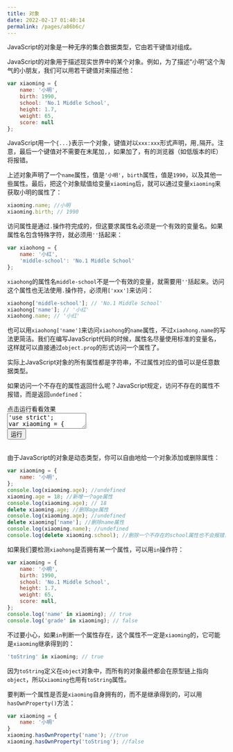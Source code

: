 ```yaml
---
title: 对象
date: 2022-02-17 01:40:14
permalink: /pages/a86b6c/
---
```


JavaScript的对象是一种无序的集合数据类型，它由若干键值对组成。

JavaScript的对象用于描述现实世界中的某个对象。例如，为了描述“小明”这个淘气的小朋友，我们可以用若干键值对来描述他：

```javascript
var xiaoming = {
    name: '小明',
    birth: 1990,
    school: 'No.1 Middle School',
    height: 1.7,
    weight: 65,
    score: null
};
```

JavaScript用一个`{...}`表示一个对象，键值对以`xxx:xxx`形式声明，用`,`隔开。注意，最后一个键值对不需要在末尾加`,`，如果加了，有的浏览器（如低版本的IE）将报错。

上述对象声明了一个`name`属性，值是`'小明'`，`birth`属性，值是`1990`，以及其他一些属性。最后，把这个对象赋值给变量`xiaoming`后，就可以通过变量`xiaoming`来获取小明的属性了：

```javascript
xiaoming.name; //小明
xiaoming.birth; // 1990
```

访问属性是通过`.`操作符完成的，但这要求属性名必须是一个有效的变量名。如果属性名包含特殊字符，就必须用`''`括起来：

```javascript
var xiaohong = {
    name: '小红',
    'middle-school': 'No.1 Middle School'
};
```

`xiaohong`的属性名`middle-school`不是一个有效的变量，就需要用`''`括起来。访问这个属性也无法使用`.`操作符，必须用`['xxx']`来访问：

```javascript
xiaohong['middle-school']; // 'No.1 Middle School'
xiaohong['name']; // '小红'
xiaohong.name; // '小红'
```

也可以用`xiaohong['name']`来访问`xiaohong`的`name`属性，不过`xiaohong.name`的写法更简洁。我们在编写JavaScript代码的时候，属性名尽量使用标准的变量名，这样就可以直接通过`object.prop`的形式访问一个属性了。

实际上JavaScript对象的所有属性都是字符串，不过属性对应的值可以是任意数据类型。

如果访问一个不存在的属性返回什么呢？JavaScript规定，访问不存在的属性不报错，而是返回`undefined`：

<div class="js-demo">
<div class="demo-title">
    <span>点击运行看看效果</span>
</div>
<textarea id="textarea1" class="textarea" maxlength="900">'use strict';
var xiaoming = {
    name: '小明'
};
console.log(xiaoming.name);
console.log(xiaoming.age); // undefined
</textarea>
<br />
<button id="run" onclick="consoleRunCode(1,true)">运行</button>
<div id="log1"></div>
</div>
<br />

由于JavaScript的对象是动态类型，你可以自由地给一个对象添加或删除属性：

```javascript
var xiaoming = {
    name: '小明',
};
console.log(xiaoming.age); //undefined
xiaoming.age = 18; //新增一个age属性
console.log(xiaoming.age); // 18
delete xiaoming.age; //删除age属性
console.log(xiaoming.age); //undefined
delete xiaoming['name']; //删除name属性
console.log(xiaoming.name); //undefined
console.log(delete xiaoming.school); //删除一个不存在的school属性也不会报错，返回布尔值true
```

如果我们要检测`xiaohong`是否拥有某一个属性，可以用`in`操作符：

```javascript
var xiaoming = {
    name: '小明',
    birth: 1990,
    school: 'No.1 Middle School',
    height: 1.7,
    weight: 65,
    score: null,
};
console.log('name' in xiaoming); // true
console.log('grade' in xiaoming); // false
```

不过要小心，如果`in`判断一个属性存在，这个属性不一定是`xiaoming`的，它可能是`xiaoming`继承得到的：

```javascript
'toString' in xiaoming; // true
```

因为`toString`定义在`object`对象中，而所有的对象最终都会在原型链上指向`object`，所以`xiaoming`也用有`toString`属性。

要判断一个属性是否是`xiaoming`自身拥有的，而不是继承得到的，可以用`hasOwnProperty()`方法：

```javascript
var xiaoming = {
    name: '小明'
}
xiaoming.hasOwnProperty('name'); //true
xiaoming.hasOwnProperty('toString'); //false
```